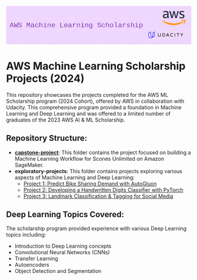 ![Header](./github-header-image.png)
# AWS Machine Learning Scholarship Projects (2024)

This repository showcases the projects completed for the AWS ML Scholarship program (2024 Cohort), offered by AWS in collaboration with Udacity. This comprehensive program provided a foundation in Machine Learning and Deep Learning and was offered to a limited number of graduates of the 2023 AWS AI & ML Scholarship.

## Repository Structure:

* [**capstone-project**](https://github.com/kattat13/AWS-MachineLearning-2024/tree/main/capstone-project): This folder contains the project focused on building a Machine Learning Workflow for Scones Unlimited on Amazon SageMaker.
* **exploratory-projects**: This folder contains projects exploring various aspects of Machine Learning and Deep Learning:
    * [Project 1: Predict Bike Sharing Demand with AutoGluon](https://github.com/kattat13/AWS-MachineLearning-2024/tree/main/exploratory-projects/1-bike-sharing-autogluon)
    * [Project 2: Developing a Handwritten Digits Classifier with PyTorch](https://github.com/kattat13/AWS-MachineLearning-2024/tree/main/exploratory-projects/2-digits-classifier)
    * [Project 3: Landmark Classification & Tagging for Social Media](https://github.com/kattat13/AWS-MachineLearning-2024/tree/main/exploratory-projects/3-landmark-classification)

## Deep Learning Topics Covered:

The scholarship program provided experience with various Deep Learning topics including:

* Introduction to Deep Learning concepts
* Convolutional Neural Networks (CNNs)
* Transfer Learning
* Autoencoders
* Object Detection and Segmentation
